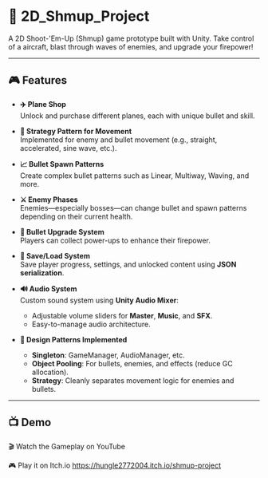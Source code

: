 # 🚀 2D_Shmup_Project

A 2D Shoot-'Em-Up (Shmup) game prototype built with Unity. Take control of a aircraft, blast through waves of enemies, and upgrade your firepower!

---

## 🎮 Features

- **✈️ Plane Shop**  
  Unlock and purchase different planes, each with unique bullet and skill.

- **🧠 Strategy Pattern for Movement**  
  Implemented for enemy and bullet movement (e.g., straight, accelerated, sine wave, etc.).

- **📈 Bullet Spawn Patterns**  
  Create complex bullet patterns such as Linear, Multiway, Waving, and more.  
  
- **⚔️ Enemy Phases**  
  Enemies—especially bosses—can change bullet and spawn patterns depending on their current health.

- **🔫 Bullet Upgrade System**  
  Players can collect power-ups to enhance their firepower.

- **💾 Save/Load System**  
  Save player progress, settings, and unlocked content using **JSON serialization**.

- **🔊 Audio System**  
  Custom sound system using **Unity Audio Mixer**:  
  - Adjustable volume sliders for **Master**, **Music**, and **SFX**.  
  - Easy-to-manage audio architecture.

- **📐 Design Patterns Implemented**  
  - **Singleton**: GameManager, AudioManager, etc.  
  - **Object Pooling**: For bullets, enemies, and effects (reduce GC allocation).  
  - **Strategy**: Cleanly separates movement logic for enemies and bullets.

---

## 📺 Demo
🎬 Watch the Gameplay on YouTube

🎮 Play it on Itch.io
https://hungle2772004.itch.io/shmup-project





